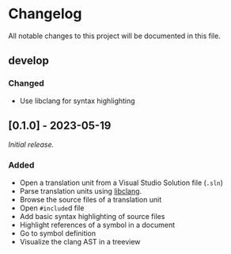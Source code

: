 # Changelog

All notable changes to this project will be documented in this file.

## develop

### Changed

- Use libclang for syntax highlighting

## [0.1.0] - 2023-05-19

_Initial release._

### Added 

- Open a translation unit from a Visual Studio Solution file (`.sln`)
- Parse translation units using [libclang](https://clang.llvm.org/doxygen/group__CINDEX.html).
- Browse the source files of a translation unit
- Open `#include`d file
- Add basic syntax highlighting of source files
- Highlight references of a symbol in a document
- Go to symbol definition
- Visualize the clang AST in a treeview
